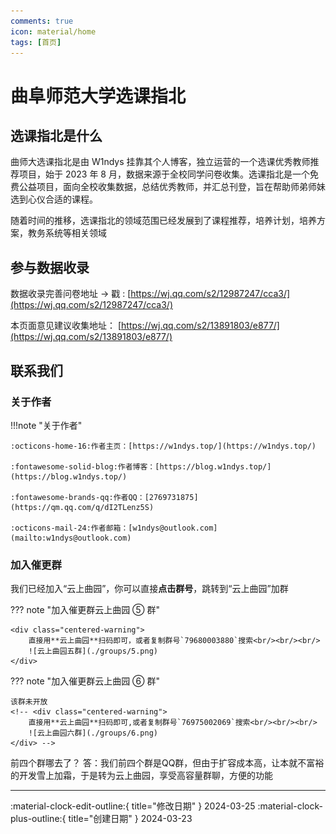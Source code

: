 ```yaml
---
comments: true
icon: material/home
tags: [首页]
---
```


# 曲阜师范大学选课指北

## 选课指北是什么

曲师大选课指北是由 W1ndys 挂靠其个人博客，独立运营的一个选课优秀教师推荐项目，始于 2023 年 8 月，数据来源于全校同学问卷收集。选课指北是一个免费公益项目，面向全校收集数据，总结优秀教师，并汇总刊登，旨在帮助师弟师妹选到心仪合适的课程。

随着时间的推移，选课指北的领域范围已经发展到了课程推荐，培养计划，培养方案，教务系统等相关领域

## 参与数据收录

数据收录完善问卷地址 → 戳 : [https://wj.qq.com/s2/12987247/cca3/](https://wj.qq.com/s2/12987247/cca3/)

本页面意见建议收集地址： [https://wj.qq.com/s2/13891803/e877/](https://wj.qq.com/s2/13891803/e877/)

## 联系我们

### 关于作者

!!!note "关于作者"

    :octicons-home-16:作者主页：[https://w1ndys.top/](https://w1ndys.top/)

    :fontawesome-solid-blog:作者博客：[https://blog.w1ndys.top/](https://blog.w1ndys.top/)

    :fontawesome-brands-qq:作者QQ：[2769731875](https://qm.qq.com/q/dI2TLenz5S)

    :octicons-mail-24:作者邮箱：[w1ndys@outlook.com](mailto:w1ndys@outlook.com)

### 加入催更群

我们已经加入“云上曲园”，你可以直接**点击群号**，跳转到“云上曲园”加群

<style>
.centered-warning {
    text-align: center;
}

.centered-warning img {
    display: block;
    margin: 0 auto;
}
</style>

??? note "加入催更群云上曲园 ⑤ 群"

    <div class="centered-warning">
        直接用**云上曲园**扫码即可，或者复制群号`79680003880`搜索<br/><br/><br/>
        ![云上曲园五群](./groups/5.png)
    </div>

??? note "加入催更群云上曲园 ⑥ 群"

    该群未开放
    <!-- <div class="centered-warning">
        直接用**云上曲园**扫码即可,或者复制群号`76975002069`搜索<br/><br/><br/>
        ![云上曲园六群](./groups/6.png)
    </div> -->

前四个群哪去了？
答：我们前四个群是QQ群，但由于扩容成本高，让本就不富裕的开发雪上加霜，于是转为云上曲园，享受高容量群聊，方便的功能

---

:material-clock-edit-outline:{ title="修改日期" } 2024-03-25
:material-clock-plus-outline:{ title="创建日期" } 2024-03-23
